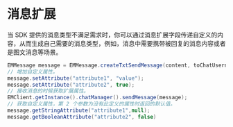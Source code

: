# 消息扩展

当 SDK 提供的消息类型不满足需求时，你可以通过消息扩展字段传递自定义的内容，从而生成自己需要的消息类型，例如，消息中需要携带被回复的消息内容或者是图文消息等场景。

```java
EMMessage message = EMMessage.createTxtSendMessage(content, toChatUsername);
// 增加自定义属性。
message.setAttribute("attribute1", "value");
message.setAttribute("attribute2", true);
// 接收消息的时候获取扩展属性。
EMClient.getInstance().chatManager().sendMessage(message);
// 获取自定义属性，第 2 个参数为没有此定义的属性时返回的默认值。
message.getStringAttribute("attribute1",null);
message.getBooleanAttribute("attribute2", false)
```